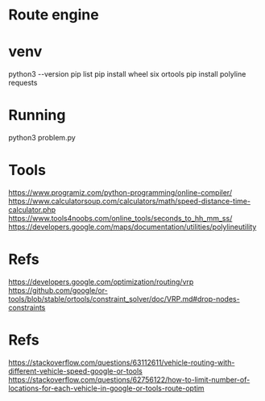 # Route engine

# venv
python3 --version
pip list
pip install wheel six ortools 
pip install polyline requests

# Running
python3 problem.py

# Tools
https://www.programiz.com/python-programming/online-compiler/
https://www.calculatorsoup.com/calculators/math/speed-distance-time-calculator.php
https://www.tools4noobs.com/online_tools/seconds_to_hh_mm_ss/
https://developers.google.com/maps/documentation/utilities/polylineutility

# Refs
https://developers.google.com/optimization/routing/vrp
https://github.com/google/or-tools/blob/stable/ortools/constraint_solver/doc/VRP.md#drop-nodes-constraints

# Refs
https://stackoverflow.com/questions/63112611/vehicle-routing-with-different-vehicle-speed-google-or-tools
https://stackoverflow.com/questions/62756122/how-to-limit-number-of-locations-for-each-vehicle-in-google-or-tools-route-optim
